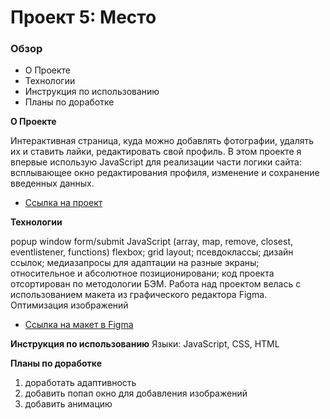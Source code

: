 # Проект 5: Место

### Обзор
* О Проекте
* Технологии
* Инструкция по использованию
* Планы по доработке

**О Проекте**

Интерактивная страница, куда можно добавлять фотографии, удалять их и ставить лайки, редактировать свой профиль. В этом проекте я впервые использую JavaScript для реализации части логики сайта: всплывающее окно редактирования профиля, изменение и сохранение введенных данных.

* [ Ссылка на проект](https://kristikbot.github.io/mesto/index.html)

**Технологии**

popup window
form/submit
JavaScript (array, map, remove, closest, eventlistener, functions)
flexbox;
grid layout;
псевдоклассы;
дизайн ссылок;
медиазапросы для адаптации на разные экраны;
относительное и абсолютное позиционировани;
код проекта отсортирован по методологии БЭМ.
Работа над проектом велась с использованием макета из графического редактора Figma.
Оптимизация изображений

* [Ссылка на макет в Figma](https://www.figma.com/file/nlYpT4VhFiwimn2YlncrcF/JavaScript.-Sprint-5?node-id=0%3A1)

**Инструкция по использованию**
Языки: JavaScript, CSS, HTML

**Планы по доработке**
1. доработать адаптивность 
2. добавить попап окно для добавления изображений
3. добавить анимацию
